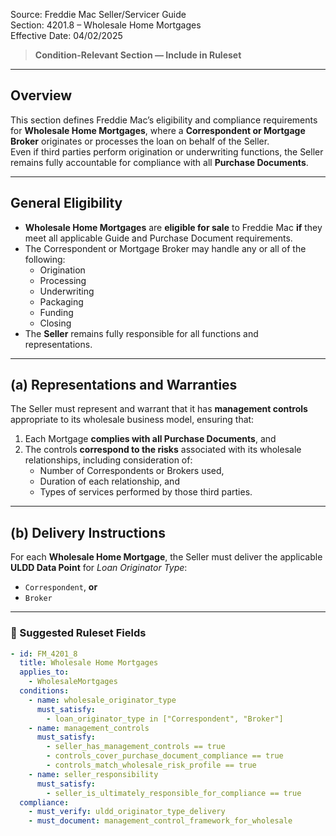 Source: Freddie Mac Seller/Servicer Guide  
Section: 4201.8 – Wholesale Home Mortgages  
Effective Date: 04/02/2025  

> **Condition-Relevant Section — Include in Ruleset**

---

## Overview
This section defines Freddie Mac’s eligibility and compliance requirements for **Wholesale Home Mortgages**, where a **Correspondent or Mortgage Broker** originates or processes the loan on behalf of the Seller.  
Even if third parties perform origination or underwriting functions, the Seller remains fully accountable for compliance with all **Purchase Documents**.

---

## General Eligibility
- **Wholesale Home Mortgages** are **eligible for sale** to Freddie Mac **if** they meet all applicable Guide and Purchase Document requirements.  
- The Correspondent or Mortgage Broker may handle any or all of the following:
  - Origination  
  - Processing  
  - Underwriting  
  - Packaging  
  - Funding  
  - Closing  
- The **Seller** remains fully responsible for all functions and representations.

---

## (a) Representations and Warranties
The Seller must represent and warrant that it has **management controls** appropriate to its wholesale business model, ensuring that:

1. Each Mortgage **complies with all Purchase Documents**, and  
2. The controls **correspond to the risks** associated with its wholesale relationships, including consideration of:
   - Number of Correspondents or Brokers used,  
   - Duration of each relationship, and  
   - Types of services performed by those third parties.

---

## (b) Delivery Instructions
For each **Wholesale Home Mortgage**, the Seller must deliver the applicable **ULDD Data Point** for *Loan Originator Type*:

- `Correspondent`, **or**  
- `Broker`

---

### 🧩 Suggested Ruleset Fields

```yaml
- id: FM_4201_8
  title: Wholesale Home Mortgages
  applies_to:
    - WholesaleMortgages
  conditions:
    - name: wholesale_originator_type
      must_satisfy:
        - loan_originator_type in ["Correspondent", "Broker"]
    - name: management_controls
      must_satisfy:
        - seller_has_management_controls == true
        - controls_cover_purchase_document_compliance == true
        - controls_match_wholesale_risk_profile == true
    - name: seller_responsibility
      must_satisfy:
        - seller_is_ultimately_responsible_for_compliance == true
  compliance:
    - must_verify: uldd_originator_type_delivery
    - must_document: management_control_framework_for_wholesale

